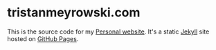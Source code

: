 # tristanmeyrowski.com

This is the source code for my [Personal website](https://tristanmeyrowski.com). It's a static [Jekyll](https://jekyllrb.com) site hosted on [GitHub Pages](https://pages.github.com).
